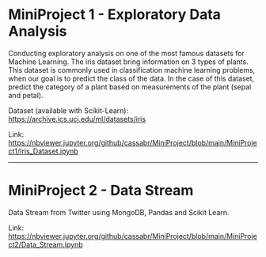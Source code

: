 # MiniProject 1 - Exploratory Data Analysis

Conducting exploratory analysis on one of the most famous datasets for Machine Learning.
The iris dataset bring information on 3 types of plants. 
This dataset is commonly used in classification machine learning problems, when our goal is to predict the class of the data. 
In the case of this dataset, predict the category of a plant based on measurements of the plant (sepal and petal).

Dataset (available with Scikit-Learn): https://archive.ics.uci.edu/ml/datasets/iris

Link:
https://nbviewer.jupyter.org/github/cassabr/MiniProject/blob/main/MiniProject1/Iris_Dataset.ipynb


*****************************************************************************************************************************


# MiniProject 2 - Data Stream

Data Stream from Twitter using MongoDB, Pandas and Scikit Learn.

Link:
https://nbviewer.jupyter.org/github/cassabr/MiniProject/blob/main/MiniProject2/Data_Stream.ipynb
